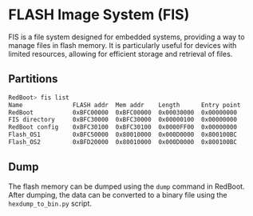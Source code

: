 # FLASH Image System (FIS)

FIS is a file system designed for embedded systems, providing a way to manage files in flash memory. It is particularly useful for devices with limited resources, allowing for efficient storage and retrieval of files.

## Partitions

```sh
RedBoot> fis list
Name              FLASH addr  Mem addr    Length      Entry point
RedBoot           0xBFC00000  0xBFC00000  0x00030000  0x00000000
FIS directory     0xBFC30000  0xBFC30000  0x00000100  0x00000000
RedBoot config    0xBFC30100  0xBFC30100  0x0000FF00  0x00000000
Flash_OS1         0xBFC50000  0x80010000  0x000D0000  0x800100BC
Flash_OS2         0xBFD20000  0x80010000  0x000D0000  0x800100BC
```

## Dump

The flash memory can be dumped using the `dump` command in RedBoot. After dumping, the data can be converted to a binary file using the `hexdump_to_bin.py` script.
